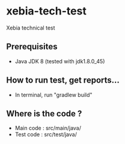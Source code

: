 # xebia-tech-test

Xebia technical test

## Prerequisites

- Java JDK 8 (tested with jdk1.8.0_45)

## How to run test, get reports...

- In terminal, run "gradlew build"

## Where is the code ?

- Main code : src/main/java/
- Test code : src/test/java/